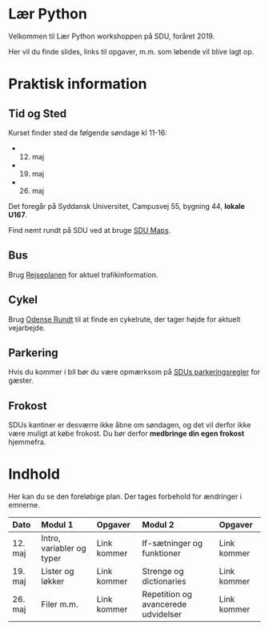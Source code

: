 # Lær Python
Velkommen til Lær Python workshoppen på SDU, foråret 2019. 

Her vil du finde slides, links til opgaver, m.m. som løbende vil blive lagt op.

# Praktisk information
## Tid og Sted
Kurset finder sted de følgende søndage kl 11-16:
* 12. maj
* 19. maj
* 26. maj

Det foregår på Syddansk Universitet, Campusvej 55, bygning 44, **lokale U167**. 

Find nemt rundt på SDU ved at bruge [SDU Maps](https://clients.mapsindoors.com/sdu/573f26e4bc1f571b08094312/details/563cba37423b7d0540c9adb7).

## Bus
Brug [Rejseplanen](https://www.rejseplanen.dk) for aktuel trafikinformation.

## Cykel
Brug [Odense Rundt](https://odenserundt.dk/) til at finde en cykelrute, der tager højde for aktuelt vejarbejde.

## Parkering
Hvis du kommer i bil bør du være opmærksom på [SDUs parkeringsregler](https://www.sdu.dk/da/service/vejviser/odense/p-regler_campusvej) for gæster.

## Frokost
SDUs kantiner er desværre ikke åbne om søndagen, og det vil derfor ikke være muligt at købe frokost. Du bør derfor **medbringe din egen frokost** hjemmefra.


# Indhold

Her kan du se den foreløbige plan. Der tages forbehold for ændringer i emnerne.

| Dato    | Modul 1                   | Opgaver     | Modul 2                             | Opgaver     |
| :---    | :---                      | :---        | :---                                | :---        |
| 12. maj | Intro, variabler og typer | Link kommer | If-sætninger og funktioner          | Link kommer |
| 19. maj | Lister og løkker          | Link kommer | Strenge og dictionaries             | Link kommer |
| 26. maj | Filer m.m.                | Link kommer | Repetition og avancerede udvidelser | Link kommer |
